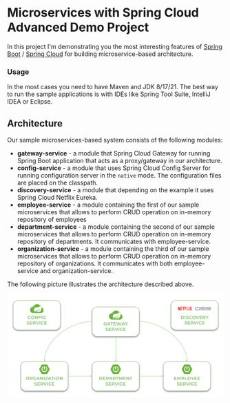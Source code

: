 # Microservices with Spring Cloud Advanced Demo Project 

In this project I'm demonstrating you the most interesting features of  [Spring Boot](https://spring.io/projects/spring-boot) / [Spring Cloud](https://spring.io/projects/spring-cloud) for building microservice-based architecture.

### Usage

In the most cases you need to have Maven and JDK 8/17/21. The best way to run the sample applications is with IDEs like Spring Tool Suite, IntelliJ IDEA or Eclipse.  

## Architecture

Our sample microservices-based system consists of the following modules:
- **gateway-service** - a module that Spring Cloud Gateway for running Spring Boot application that acts as a proxy/gateway in our architecture.
- **config-service** - a module that uses Spring Cloud Config Server for running configuration server in the `native` mode. The configuration files are placed on the classpath.
- **discovery-service** - a module that depending on the example it uses Spring Cloud Netflix Eureka.
- **employee-service** - a module containing the first of our sample microservices that allows to perform CRUD operation on in-memory repository of employees
- **department-service** - a module containing the second of our sample microservices that allows to perform CRUD operation on in-memory repository of departments. It communicates with employee-service. 
- **organization-service** - a module containing the third of our sample microservices that allows to perform CRUD operation on in-memory repository of organizations. It communicates with both employee-service and organization-service.

The following picture illustrates the architecture described above.

<img src="./spring-cloud-1.png" title="Architecture"><br/>

